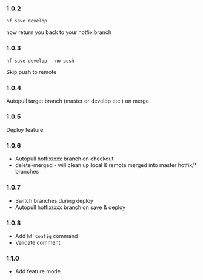 ### 1.0.2

```
hf save develop
```
now return you back to your hotfix branch


### 1.0.3

```
hf save develop --no-push
```
Skip push to remote


### 1.0.4

Autopull target branch (master or develop etc.) on merge

### 1.0.5

Deploy feature

### 1.0.6

- Autopull hotfix/xxx branch on checkout
- delete-merged - will clean up local & remote merged into master hotfix/* branches

### 1.0.7

- Switch branches during deploy
- Autopull hotfix/xxx branch on save & deploy

### 1.0.8

- Add `hf config` command
- Validate comment

### 1.1.0

- Add feature mode.
